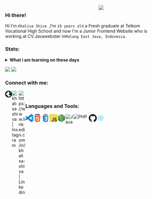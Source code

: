 <img align='right' src='https://user-images.githubusercontent.com/5713670/87202985-820dcb80-c2b6-11ea-9f56-7ec461c497c3.gif' width='200'>

### Hi there! 
Hi I'm `Khalisa Shiva `,I’m `19 years old` a Fresh graduate at Telkom Vocational High School and now I'm a Junior Frontend Website who is working at CV.Javawebster in`Malang East Java, Indonesia`.

### Stats:
<details>
 <summary><strong>What i am learning on these days</strong></summary>
    - 🔭 I’m currently Fresh Graduate at Telkom Vocational High School Malang </br>
    - 🌱 I’m usually use framework Node.js </br>
    - 💬 Ask me about anything.</br>
    - 📫 How to reach me: <a href="khalisa.shiva@gmail.com">Email me!</a>  </br>
    - 😄 Pronouns: She/Her </br>
</details>
<p>
    <img src="https://github-readme-stats.vercel.app/api?username=khalisas&hide=contribs,prs&show_icons=true&hide_border=true&title_color=000" />
    <img src="https://github-readme-stats.vercel.app/api/top-langs/?username=khalisas&layout=compact" height=180 />
</p>

### Connect with me:


[<img align="left" alt="https://github.com/khalisas" width="22px" src="https://raw.githubusercontent.com/iconic/open-iconic/master/svg/globe.svg" />][website]
[<img align="left" alt="khalisashiva | Instagram" width="22px" src="https://cdn.jsdelivr.net/npm/simple-icons@v3/icons/instagram.svg" />][instagram]
[<img align="left" alt="https://www.linkedin.com/in/khalisa-shiva | Linkedin" width="22px" src="https://cdn.jsdelivr.net/npm/simple-icons@v3/icons/linkedin.svg" />][linkedin]

<br />

### Languages and Tools:
<img align="left" alt="Visual Studio Code" width="26px" src="https://raw.githubusercontent.com/github/explore/80688e429a7d4ef2fca1e82350fe8e3517d3494d/topics/visual-studio-code/visual-studio-code.png" />
<img align="left" alt="HTML5" width="26px" src="https://raw.githubusercontent.com/github/explore/80688e429a7d4ef2fca1e82350fe8e3517d3494d/topics/html/html.png" />
<img align="left" alt="CSS3" width="26px" src="https://raw.githubusercontent.com/github/explore/80688e429a7d4ef2fca1e82350fe8e3517d3494d/topics/css/css.png" />
<img align="left" alt="JavaScript" width="26px" src="https://raw.githubusercontent.com/github/explore/80688e429a7d4ef2fca1e82350fe8e3517d3494d/topics/javascript/javascript.png" />
<img align="left" alt="Node.js" width="26px" src="https://raw.githubusercontent.com/github/explore/80688e429a7d4ef2fca1e82350fe8e3517d3494d/topics/nodejs/nodejs.png" />
<img align="left" alt="Java" width="26px" src="https://raw.githubusercontent.com/jmnote/z-icons/master/svg/java.svg" />
<img align="left" alt="PHP" width="50px" src="https://raw.githubusercontent.com/jmnote/z-icons/master/svg/php.svg" />

<img align="left" alt="GitHub" width="26px" src="https://raw.githubusercontent.com/github/explore/78df643247d429f6cc873026c0622819ad797942/topics/github/github.png" />
<img align="left" alt="HTML5" width="26px" src="https://raw.githubusercontent.com/github/explore/80688e429a7d4ef2fca1e82350fe8e3517d3494d/topics/react/react.png" />

<br />
<br />

[instagram]: https://www.instagram.com/khalisashiva/
[website]: https://github.com/khalisas
[linkedin]: https://www.linkedin.com/in/khalisa-shiva
